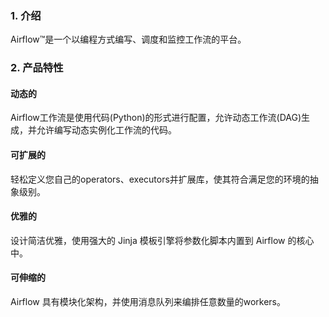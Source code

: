 ### 1. 介绍

Airflow™是一个以编程方式编写、调度和监控工作流的平台。

### 2. 产品特性

#### 动态的

Airflow工作流是使用代码(Python)的形式进行配置，允许动态工作流(DAG)生成，并允许编写动态实例化工作流的代码。

#### 可扩展的

轻松定义您自己的operators、executors并扩展库，使其符合满足您的环境的抽象级别。

#### 优雅的

设计简洁优雅，使用强大的 Jinja 模板引擎将参数化脚本内置到 Airflow 的核心中。

#### 可伸缩的

Airflow 具有模块化架构，并使用消息队列来编排任意数量的workers。